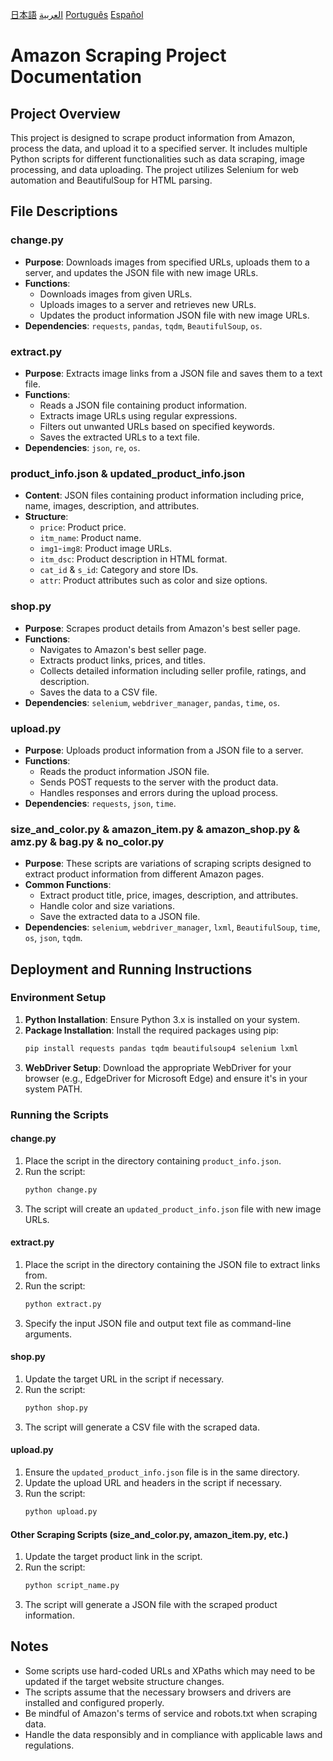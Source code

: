 [日本語](README-jp.md)
[العربية](README-ar.md)
[Português](README-pt.md)
[Español](README-es.md)

# Amazon Scraping Project Documentation


## Project Overview

This project is designed to scrape product information from Amazon, process the data, and upload it to a specified server. It includes multiple Python scripts for different functionalities such as data scraping, image processing, and data uploading. The project utilizes Selenium for web automation and BeautifulSoup for HTML parsing.

## File Descriptions

### change.py

- **Purpose**: Downloads images from specified URLs, uploads them to a server, and updates the JSON file with new image URLs.
- **Functions**:
  - Downloads images from given URLs.
  - Uploads images to a server and retrieves new URLs.
  - Updates the product information JSON file with new image URLs.
- **Dependencies**: `requests`, `pandas`, `tqdm`, `BeautifulSoup`, `os`.

### extract.py

- **Purpose**: Extracts image links from a JSON file and saves them to a text file.
- **Functions**:
  - Reads a JSON file containing product information.
  - Extracts image URLs using regular expressions.
  - Filters out unwanted URLs based on specified keywords.
  - Saves the extracted URLs to a text file.
- **Dependencies**: `json`, `re`, `os`.

### product_info.json & updated_product_info.json

- **Content**: JSON files containing product information including price, name, images, description, and attributes.
- **Structure**:
  - `price`: Product price.
  - `itm_name`: Product name.
  - `img1`-`img8`: Product image URLs.
  - `itm_dsc`: Product description in HTML format.
  - `cat_id` & `s_id`: Category and store IDs.
  - `attr`: Product attributes such as color and size options.

### shop.py

- **Purpose**: Scrapes product details from Amazon's best seller page.
- **Functions**:
  - Navigates to Amazon's best seller page.
  - Extracts product links, prices, and titles.
  - Collects detailed information including seller profile, ratings, and description.
  - Saves the data to a CSV file.
- **Dependencies**: `selenium`, `webdriver_manager`, `pandas`, `time`, `os`.

### upload.py

- **Purpose**: Uploads product information from a JSON file to a server.
- **Functions**:
  - Reads the product information JSON file.
  - Sends POST requests to the server with the product data.
  - Handles responses and errors during the upload process.
- **Dependencies**: `requests`, `json`, `time`.

### size_and_color.py & amazon_item.py & amazon_shop.py & amz.py & bag.py & no_color.py

- **Purpose**: These scripts are variations of scraping scripts designed to extract product information from different Amazon pages.
- **Common Functions**:
  - Extract product title, price, images, description, and attributes.
  - Handle color and size variations.
  - Save the extracted data to a JSON file.
- **Dependencies**: `selenium`, `webdriver_manager`, `lxml`, `BeautifulSoup`, `time`, `os`, `json`, `tqdm`.

## Deployment and Running Instructions

### Environment Setup

1. **Python Installation**: Ensure Python 3.x is installed on your system.
2. **Package Installation**: Install the required packages using pip:
   ```bash
   pip install requests pandas tqdm beautifulsoup4 selenium lxml
   ```
3. **WebDriver Setup**: Download the appropriate WebDriver for your browser (e.g., EdgeDriver for Microsoft Edge) and ensure it's in your system PATH.

### Running the Scripts

#### change.py

1. Place the script in the directory containing `product_info.json`.
2. Run the script:
   ```bash
   python change.py
   ```
3. The script will create an `updated_product_info.json` file with new image URLs.

#### extract.py

1. Place the script in the directory containing the JSON file to extract links from.
2. Run the script:
   ```bash
   python extract.py
   ```
3. Specify the input JSON file and output text file as command-line arguments.

#### shop.py

1. Update the target URL in the script if necessary.
2. Run the script:
   ```bash
   python shop.py
   ```
3. The script will generate a CSV file with the scraped data.

#### upload.py

1. Ensure the `updated_product_info.json` file is in the same directory.
2. Update the upload URL and headers in the script if necessary.
3. Run the script:
   ```bash
   python upload.py
   ```

#### Other Scraping Scripts (size_and_color.py, amazon_item.py, etc.)

1. Update the target product link in the script.
2. Run the script:
   ```bash
   python script_name.py
   ```
3. The script will generate a JSON file with the scraped product information.

## Notes

- Some scripts use hard-coded URLs and XPaths which may need to be updated if the target website structure changes.
- The scripts assume that the necessary browsers and drivers are installed and configured properly.
- Be mindful of Amazon's terms of service and robots.txt when scraping data.
- Handle the data responsibly and in compliance with applicable laws and regulations.
